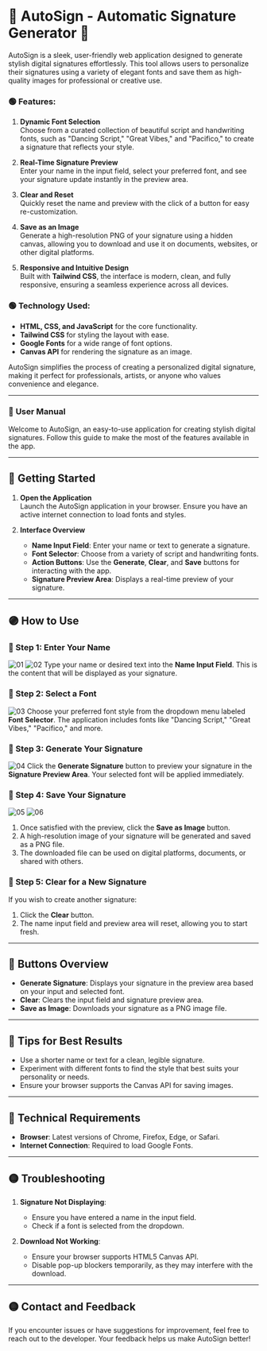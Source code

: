# 🚀 AutoSign - Automatic Signature Generator 🚀

AutoSign is a sleek, user-friendly web application designed to generate stylish digital signatures effortlessly. This tool allows users to personalize their signatures using a variety of elegant fonts and save them as high-quality images for professional or creative use.

### 🟢 Features:
1. **Dynamic Font Selection**  
   Choose from a curated collection of beautiful script and handwriting fonts, such as "Dancing Script," "Great Vibes," and "Pacifico," to create a signature that reflects your style.

2. **Real-Time Signature Preview**  
   Enter your name in the input field, select your preferred font, and see your signature update instantly in the preview area.

3. **Clear and Reset**  
   Quickly reset the name and preview with the click of a button for easy re-customization.

4. **Save as an Image**  
   Generate a high-resolution PNG of your signature using a hidden canvas, allowing you to download and use it on documents, websites, or other digital platforms.

5. **Responsive and Intuitive Design**  
   Built with **Tailwind CSS**, the interface is modern, clean, and fully responsive, ensuring a seamless experience across all devices.

### 🟢 Technology Used:
- **HTML, CSS, and JavaScript** for the core functionality.
- **Tailwind CSS** for styling the layout with ease.
- **Google Fonts** for a wide range of font options.
- **Canvas API** for rendering the signature as an image.

AutoSign simplifies the process of creating a personalized digital signature, making it perfect for professionals, artists, or anyone who values convenience and elegance.

---
 
### 🔵 **User Manual**  

Welcome to AutoSign, an easy-to-use application for creating stylish digital signatures. Follow this guide to make the most of the features available in the app.  

---

## 🔵 **Getting Started**
1. **Open the Application**  
   Launch the AutoSign application in your browser. Ensure you have an active internet connection to load fonts and styles.  

2. **Interface Overview**  
   - **Name Input Field**: Enter your name or text to generate a signature.  
   - **Font Selector**: Choose from a variety of script and handwriting fonts.  
   - **Action Buttons**: Use the **Generate**, **Clear**, and **Save** buttons for interacting with the app.  
   - **Signature Preview Area**: Displays a real-time preview of your signature.  

---

## 🟣 **How to Use**
### 🔹 Step 1: Enter Your Name  
![01](https://github.com/user-attachments/assets/8ef0972d-be37-45a2-adcc-ad9d9a0de702)
![02](https://github.com/user-attachments/assets/57da1215-3c65-41ce-b936-d07cee61a740)
Type your name or desired text into the **Name Input Field**. This is the content that will be displayed as your signature.  

### 🔹 Step 2: Select a Font
![03](https://github.com/user-attachments/assets/62ea862e-6e25-42e2-b5dd-5a220b7f35ca)
Choose your preferred font style from the dropdown menu labeled **Font Selector**. The application includes fonts like "Dancing Script," "Great Vibes," "Pacifico," and more.  

### 🔹 Step 3: Generate Your Signature  
![04](https://github.com/user-attachments/assets/94c028a5-2939-4d8c-83cd-af2fb9cca085)
Click the **Generate Signature** button to preview your signature in the **Signature Preview Area**. Your selected font will be applied immediately.  

### 🔹 Step 4: Save Your Signature 
![05](https://github.com/user-attachments/assets/01fa3013-fc02-47f2-8a45-46f4e1a68343)
![06](https://github.com/user-attachments/assets/e857066b-0eb8-4ceb-b6ba-a8bb5c87e51d)
1. Once satisfied with the preview, click the **Save as Image** button.  
2. A high-resolution image of your signature will be generated and saved as a PNG file.  
3. The downloaded file can be used on digital platforms, documents, or shared with others.  

### 🔹 Step 5: Clear for a New Signature  
If you wish to create another signature:  
1. Click the **Clear** button.  
2. The name input field and preview area will reset, allowing you to start fresh.  

---

## 🔴 **Buttons Overview**
- **Generate Signature**: Displays your signature in the preview area based on your input and selected font.  
- **Clear**: Clears the input field and signature preview area.  
- **Save as Image**: Downloads your signature as a PNG image file.  

---

## 🔴 **Tips for Best Results**
- Use a shorter name or text for a clean, legible signature.  
- Experiment with different fonts to find the style that best suits your personality or needs.  
- Ensure your browser supports the Canvas API for saving images.  

---

## 🔴 **Technical Requirements**
- **Browser**: Latest versions of Chrome, Firefox, Edge, or Safari.  
- **Internet Connection**: Required to load Google Fonts.  

---

## 🟡 **Troubleshooting**
1. **Signature Not Displaying**:  
   - Ensure you have entered a name in the input field.  
   - Check if a font is selected from the dropdown.  

2. **Download Not Working**:  
   - Ensure your browser supports HTML5 Canvas API.  
   - Disable pop-up blockers temporarily, as they may interfere with the download.  

---

## 🟡 **Contact and Feedback**
If you encounter issues or have suggestions for improvement, feel free to reach out to the developer. Your feedback helps us make AutoSign better!  
